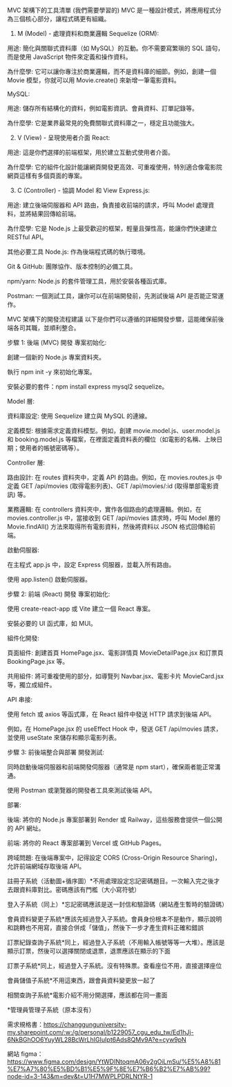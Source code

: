 MVC 架構下的工具清單 (我們需要學習的)
MVC 是一種設計模式，將應用程式分為三個核心部分，讓程式碼更有組織。

1. M (Model) - 處理資料和商業邏輯
Sequelize (ORM):

用途: 簡化與關聯式資料庫（如 MySQL）的互動。你不需要寫繁瑣的 SQL 語句，而是使用 JavaScript 物件來定義和操作資料。

為什麼學: 它可以讓你專注於商業邏輯，而不是資料庫的細節。例如，創建一個 Movie 模型，你就可以用 Movie.create() 來新增一筆電影資料。

MySQL:

用途: 儲存所有結構化的資料，例如電影資訊、會員資料、訂單記錄等。

為什麼學: 它是業界最常見的免費關聯式資料庫之一，穩定且功能強大。

2. V (View) - 呈現使用者介面
React:

用途: 這是你們選擇的前端框架，用於建立互動式使用者介面。

為什麼學: 它的組件化設計能讓網頁開發更高效、可重複使用，特別適合像電影院網頁這樣有多個頁面的專案。

3. C (Controller) - 協調 Model 和 View
Express.js:

用途: 建立後端伺服器和 API 路由，負責接收前端的請求，呼叫 Model 處理資料，並將結果回傳給前端。

為什麼學: 它是 Node.js 上最受歡迎的框架，輕量且彈性高，能讓你們快速建立 RESTful API。

其他必要工具
Node.js: 作為後端程式碼的執行環境。

Git & GitHub: 團隊協作、版本控制的必備工具。

npm/yarn: Node.js 的套件管理工具，用於安裝各種函式庫。

Postman: 一個測試工具，讓你可以在前端開發前，先測試後端 API 是否能正常運作。

MVC 架構下的開發流程建議
以下是你們可以遵循的詳細開發步驟，這能確保前後端各司其職，並順利整合。

步驟 1: 後端 (MVC) 開發
專案初始化:

創建一個新的 Node.js 專案資料夾。

執行 npm init -y 來初始化專案。

安裝必要的套件：npm install express mysql2 sequelize。

Model 層:

資料庫設定: 使用 Sequelize 建立與 MySQL 的連線。

定義模型: 根據需求定義資料模型。例如，創建 movie.model.js、user.model.js 和 booking.model.js 等檔案，在裡面定義資料表的欄位（如電影的名稱、上映日期；使用者的帳號密碼等）。

Controller 層:

路由設計: 在 routes 資料夾中，定義 API 的路由。例如，在 movies.routes.js 中定義 GET /api/movies (取得電影列表)、GET /api/movies/:id (取得單部電影資訊) 等。

業務邏輯: 在 controllers 資料夾中，實作各個路由的處理邏輯。例如，在 movies.controller.js 中，當接收到 GET /api/movies 請求時，呼叫 Model 層的 Movie.findAll() 方法來取得所有電影資料，然後將資料以 JSON 格式回傳給前端。

啟動伺服器:

在主程式 app.js 中，設定 Express 伺服器，並載入所有路由。

使用 app.listen() 啟動伺服器。

步驟 2: 前端 (React) 開發
專案初始化:

使用 create-react-app 或 Vite 建立一個 React 專案。

安裝必要的 UI 函式庫，如 MUI。

組件化開發:

頁面組件: 創建首頁 HomePage.jsx、電影詳情頁 MovieDetailPage.jsx 和訂票頁 BookingPage.jsx 等。

共用組件: 將可重複使用的部分，如導覽列 Navbar.jsx、電影卡片 MovieCard.jsx 等，獨立成組件。

API 串接:

使用 fetch 或 axios 等函式庫，在 React 組件中發送 HTTP 請求到後端 API。

例如，在 HomePage.jsx 的 useEffect Hook 中，發送 GET /api/movies 請求，並使用 useState 來儲存和顯示電影列表。

步驟 3: 前後端整合與部署
開發測試:

同時啟動後端伺服器和前端開發伺服器（通常是 npm start），確保兩者能正常溝通。

使用 Postman 或瀏覽器的開發者工具來測試後端 API。

部署:

後端: 將你的 Node.js 專案部署到 Render 或 Railway，這些服務會提供一個公開的 API 網址。

前端: 將你的 React 專案部署到 Vercel 或 GitHub Pages。

跨域問題: 在後端專案中，記得設定 CORS (Cross-Origin Resource Sharing)，允許前端網域存取後端 API。


註冊子系統（活動圖+循序圖）*不用處理設定忘記密碼題目。一次輸入完之後才去跟資料庫對比。密碼應該有門檻（大小寫符號）

登入子系統（同上）*忘記密碼應該是送一封信和驗證碼（網站產生暫時的驗證碼）

會員資料變更子系統*應該先經過登入子系統。會員身份根本不是動作，顯示說明和跳轉也不用寫，直接合併成「儲值」，然後下一步才產生資料正確和錯誤

訂票紀錄查詢子系統*同上，經過登入子系統（不用輸入帳號等等一大堆）。應該是顯示訂票，然後可以選擇關閉或退票，退票應該在顯示的下面

訂票子系統*同上，經過登入子系統。沒有特殊票。查看座位不用，直接選擇座位

會員儲值子系統*不用這東西，跟會員資料變更放一起了

相關查詢子系統*電影介紹不用分開選擇，應該都在同一畫面

*管理員管理子系統（原本沒有）

需求規格書：https://changgunguniversity-my.sharepoint.com/:w:/g/personal/b1229057_cgu_edu_tw/Ed1hJj-6NkBGhOO6YuyWL28BcWrLhIGIuIpt6Ads8QMv9A?e=cyw9pN

網站 figma：https://www.figma.com/design/YtWDINtoqmA06v2gOiLmSu/%E5%A8%81%E7%A7%80%E5%BD%B1%E5%9F%8E%E7%B6%B2%E7%AB%99?node-id=3-143&m=dev&t=U1H7MWPLPDRLNtYR-1
